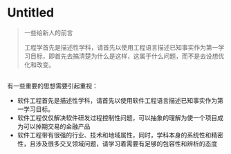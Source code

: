 # Untitled



> 一些给新人的前言
>
> 工程学首先是描述性学科，请首先以使用工程语言描述已知事实作为第一学习目标，即首先去搞清楚为什么是这样，这属于什么问题，而不是去设想优化和改变。

## 

有一些重要的思想需要引起重视：

* 软件工程首先是描述性学科，请首先以使用软件工程语言描述已知事实作为第一学习目标。
* 软件工程仅仅解决软件研发过程控制性问题，可以抽象的理解为使一个项目成为可以掉期交易的金融产品
* 软件工程带有很强的行业、技术和地域属性，同时，学科本身的系统性和精密性，且涉及很多交叉领域问题，请学习着需要有足够的包容性和辨析的态度



